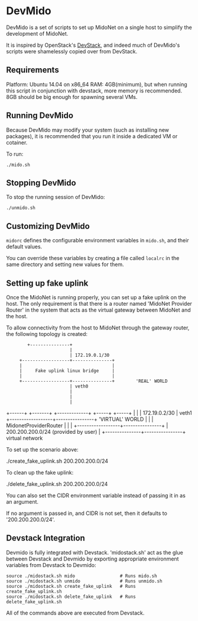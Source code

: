 DevMido
=======

DevMido is a set of scripts to set up MidoNet on a single host to simplify
the development of MidoNet.

It is inspired by OpenStack's
[DevStack](https://github.com/openstack-dev/devstack), and indeed much of
DevMido's scripts were shamelessly copied over from DevStack.


Requirements
------------

Platform: Ubuntu 14.04 on x86_64
RAM: 4GB(minimum), but when running this script in
     conjunction with devstack, more memory is recommended.
     8GB should be big enough for spawning several VMs.


Running DevMido
---------------

Because DevMido may modify your system (such as installing new packages),
it is recommended that you run it inside a dedicated VM or cotainer.

To run:

    ./mido.sh


Stopping DevMido
----------------

To stop the running session of DevMido:

    ./unmido.sh


Customizing DevMido
-------------------

`midorc` defines the configurable environment variables in `mido.sh`, and
their default values.

You can override these variables by creating a file called `localrc` in the
same directory and setting new values for them.


Setting up fake uplink
----------------------

Once the MidoNet is running properly, you can set up a fake uplink on the
host.  The only requirement is that there is a router named
'MidoNet Provider Router' in the system that acts as the virtual gateway
between MidoNet and the host.

To allow connectivity from the host to MidoNet through the gateway router,
the following topology is created:


            +---------------+
                            |
                            | 172.19.0.1/30
         +------------------+---------------+
         |                                  |
         |     Fake uplink linux bridge     |
         |                                  |
         +------------------+---------------+        'REAL' WORLD
                            | veth0
                            |
                            |
                            |
+------+  +-------+  +-------------+  +-----+  +-----+
                            |
                            |
                            |
              172.19.0.2/30 | veth1
         +------------------+----------------+        'VIRTUAL' WORLD
         |                                   |
         |    MidonetProviderRouter          |
         |                                   |
         +------------------+----------------+
                            |  200.200.200.0/24 (provided by user)
                            |
            +---------------+----------------+
                                        virtual network


To set up the scenario above:

   ./create_fake_uplink.sh 200.200.200.0/24


To clean up the fake uplink:

   ./delete_fake_uplink.sh 200.200.200.0/24

You can also set the CIDR environment variable instead of passing it in as an
argument.

If no argument is passed in, and CIDR is not set, then it defaults to
'200.200.200.0/24'.


Devstack Integration
--------------------

Devmido is fully integrated with Devstack.  'midostack.sh' act as the
glue between Devstack and Devmido by exporting appropriate environment
variables from Devstack to Devmido:

    source ./midostack.sh mido                 # Runs mido.sh
    source ./midostack.sh unmido               # Runs unmido.sh
    source ./midostack.sh create_fake_uplink   # Runs create_fake_uplink.sh
    source ./midostack.sh delete_fake_uplink   # Runs delete_fake_uplink.sh

All of the commands above are executed from Devstack.
